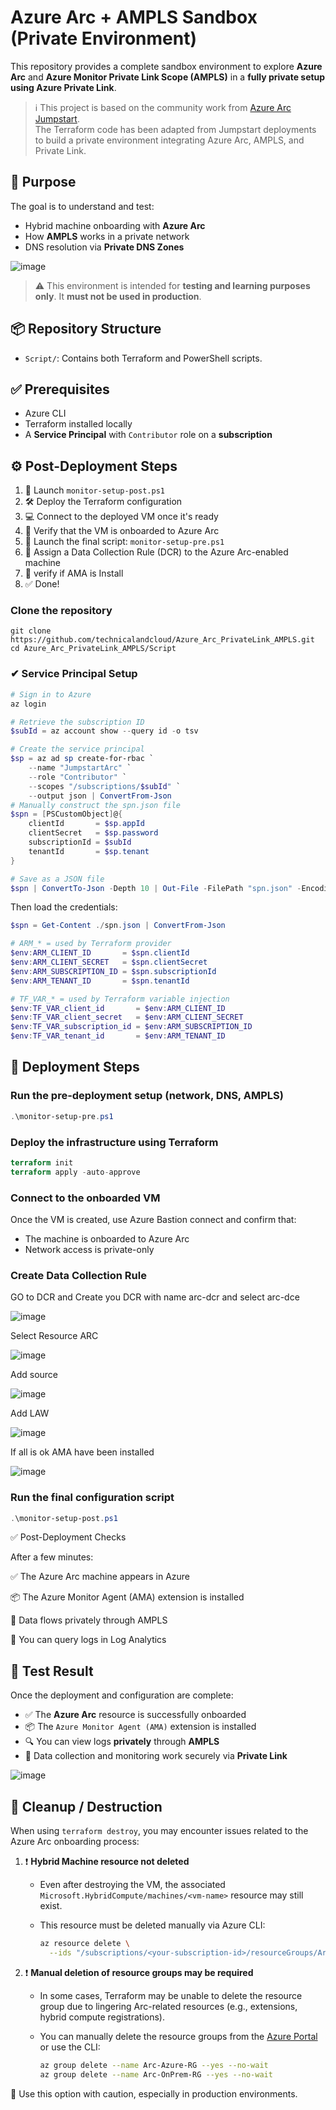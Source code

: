 # Azure Arc + AMPLS Sandbox (Private Environment)

This repository provides a complete sandbox environment to explore **Azure Arc** and **Azure Monitor Private Link Scope (AMPLS)** in a **fully private setup using Azure Private Link**.

> ℹ️ This project is based on the community work from [Azure Arc Jumpstart](https://github.com/microsoft/azure_arc).  
> The Terraform code has been adapted from Jumpstart deployments to build a private environment integrating Azure Arc, AMPLS, and Private Link.



## 🎯 Purpose

The goal is to understand and test:

- Hybrid machine onboarding with **Azure Arc**
- How **AMPLS** works in a private network
- DNS resolution via **Private DNS Zones**

![image](./asset/Architecture.png)


> ⚠️ This environment is intended for **testing and learning purposes only**. It **must not be used in production**.



## 📦 Repository Structure

- `Script/`: Contains both Terraform and PowerShell scripts.


## ✅ Prerequisites

- Azure CLI
- Terraform installed locally
- A **Service Principal** with `Contributor` role on a **subscription**

## ⚙️ Post-Deployment Steps

1. 🔗 Launch `monitor-setup-post.ps1`
2. 🛠️ Deploy the Terraform configuration
3. 💻 Connect to the deployed VM once it's ready
4. 🧭 Verify that the VM is onboarded to Azure Arc
5. 🎯 Launch the final script: `monitor-setup-pre.ps1`
6. 📘 Assign a Data Collection Rule (DCR) to the Azure Arc-enabled machine
7. 🎯 verify if AMA is Install
8. ✅ Done!

### Clone the repository
```
git clone https://github.com/technicalandcloud/Azure_Arc_PrivateLink_AMPLS.git
cd Azure_Arc_PrivateLink_AMPLS/Script
```


### ✔ Service Principal Setup

```powershell
# Sign in to Azure
az login
```
```powershell
# Retrieve the subscription ID
$subId = az account show --query id -o tsv

# Create the service principal
$sp = az ad sp create-for-rbac `
    --name "JumpstartArc" `
    --role "Contributor" `
    --scopes "/subscriptions/$subId" `
    --output json | ConvertFrom-Json
# Manually construct the spn.json file
$spn = [PSCustomObject]@{
    clientId       = $sp.appId
    clientSecret   = $sp.password
    subscriptionId = $subId
    tenantId       = $sp.tenant
}

# Save as a JSON file
$spn | ConvertTo-Json -Depth 10 | Out-File -FilePath "spn.json" -Encoding utf8

```

Then load the credentials:
```powershell
$spn = Get-Content ./spn.json | ConvertFrom-Json

# ARM_* = used by Terraform provider
$env:ARM_CLIENT_ID       = $spn.clientId
$env:ARM_CLIENT_SECRET   = $spn.clientSecret
$env:ARM_SUBSCRIPTION_ID = $spn.subscriptionId
$env:ARM_TENANT_ID       = $spn.tenantId

# TF_VAR_* = used by Terraform variable injection
$env:TF_VAR_client_id       = $env:ARM_CLIENT_ID
$env:TF_VAR_client_secret   = $env:ARM_CLIENT_SECRET
$env:TF_VAR_subscription_id = $env:ARM_SUBSCRIPTION_ID
$env:TF_VAR_tenant_id       = $env:ARM_TENANT_ID

```
## 🚀 Deployment Steps
###  Run the pre-deployment setup (network, DNS, AMPLS)
```powershell
.\monitor-setup-pre.ps1
```
### Deploy the infrastructure using Terraform
```terraform
terraform init
terraform apply -auto-approve
```
### Connect to the onboarded VM
Once the VM is created, use Azure Bastion connect and confirm that:

- The machine is onboarded to Azure Arc
- Network access is private-only

### Create Data Collection Rule 
GO to DCR and Create you DCR with name arc-dcr and select arc-dce 

![image](./asset/dcr1.png?raw=true)

Select Resource ARC 

![image](./asset/dcr2.png?raw=true)

Add source 

![image](./asset/dcr3.png?raw=true)

Add LAW

![image](./asset/dcr4.png?raw=true)

If all is ok AMA have been installed

![image](./asset/ama.png?raw=true)

### Run the final configuration script
```powershell
.\monitor-setup-post.ps1
```

✅ Post-Deployment Checks

After a few minutes:

✅ The Azure Arc machine appears in Azure

📦 The Azure Monitor Agent (AMA) extension is installed

🔐 Data flows privately through AMPLS

🧠 You can query logs in Log Analytics

## 🧪 Test Result

Once the deployment and configuration are complete:

- ✅ The **Azure Arc** resource is successfully onboarded  
- 📦 The `Azure Monitor Agent (AMA)` extension is installed  
- 🔍 You can view logs **privately** through **AMPLS**  
- 🧠 Data collection and monitoring work securely via **Private Link**

![image](./asset/finalcheck.png?raw=true)

## 🧹 Cleanup / Destruction

When using `terraform destroy`, you may encounter issues related to the Azure Arc onboarding process:

1. ❗ **Hybrid Machine resource not deleted**
   - Even after destroying the VM, the associated `Microsoft.HybridCompute/machines/<vm-name>` resource may still exist.
   - This resource must be deleted manually via Azure CLI:

     ```bash
     az resource delete \
       --ids "/subscriptions/<your-subscription-id>/resourceGroups/Arc-Azure-RG/providers/Microsoft.HybridCompute/machines/<vm-name>"
     ```

2. ❗ **Manual deletion of resource groups may be required**
   - In some cases, Terraform may be unable to delete the resource group due to lingering Arc-related resources (e.g., extensions, hybrid compute registrations).
   - You can manually delete the resource groups from the [Azure Portal](https://portal.azure.com) or use the CLI:

     ```bash
     az group delete --name Arc-Azure-RG --yes --no-wait
     az group delete --name Arc-OnPrem-RG --yes --no-wait
     ```

🔐 Use this option with caution, especially in production environments.
